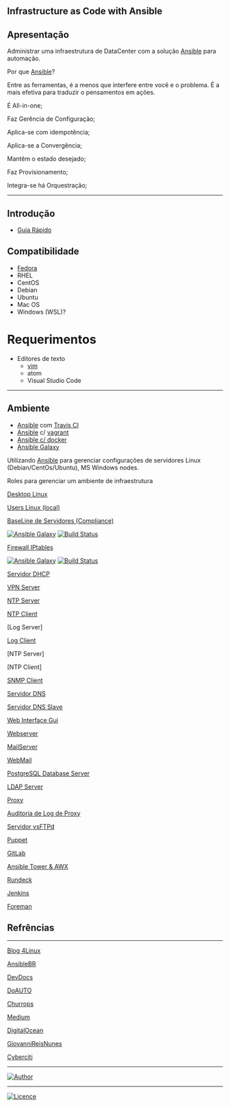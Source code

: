 ## Infrastructure as Code with Ansible

## Apresentação

Administrar uma infraestrutura de DataCenter com a solução [Ansible](https://www.ansible.com) para automação.

Por que [Ansible](https://www.ansible.com)?

Entre as ferramentas, é a menos que interfere entre você e o problema. É a mais efetiva para traduzir o pensamentos em ações.

É All-in-one;

Faz Gerência de Configuração;

Aplica-se com idempotência;

Aplica-se a Convergência;

Mantêm o estado desejado;

Faz Provisionamento;

Integra-se há Orquestração;

-----------    

## Introdução
- [Guia Rápido](https://git.io/fhhZ9)

## Compatibilidade

  - [Fedora](https://getfedora.org/pt_BR/workstation/)
  - RHEL
  - CentOS
  - Debian
  - Ubuntu
  - Mac OS
  - Windows (WSL)?

# Requerimentos
  - Editores de texto 
    - [vim](https://aurelio.net/vim/)
    - atom
    - Visual Studio Code
-----------

## Ambiente

  - [Ansible](https://www.ansible.com) com [Travis CI](https://travis-ci.org/)
  - [Ansible](https://www.ansible.com) c/ [vagrant](https://www.vagrantup.com/)
  - [Ansible c/ docker](https://github.com/wluisaraujo/iac-ansible-docker.git)
  - [Ansible Galaxy](https://galaxy.ansible.com/)

  Utilizando [Ansible](https://www.ansible.com) para gerenciar configurações de servidores Linux (Debian/CentOs/Ubuntu), MS Windows nodes.

Roles para gerenciar um ambiente de infraestrutura

[Desktop Linux](https://github.com/wluisaraujo/iac-ansible-desktop-environment.git)

[Users Linux (local)](https://github.com/wluisaraujo/iac-ansible-local-users.git)

[BaseLine de Servidores (Compliance)](https://github.com/wluisaraujo/iac-ansible-common-server.git)

[![Ansible Galaxy](https://img.shields.io/badge/Ansible%20Galaxy-Common%20Server-blue.svg)](https://galaxy.ansible.com/wluisaraujo/iac-ansible-common-server) 
[![Build Status](https://travis-ci.org/wluisaraujo/iac-ansible-common-server.svg?branch=master)](https://travis-ci.org/wluisaraujo/iac-ansible-common-server)

[Firewall IPtables](https://github.com/wluisaraujo/iac-ansible-iptables.git)

[![Ansible Galaxy](https://img.shields.io/badge/Ansible%20Galaxy-Firewall%20IPtables-blue.svg)](https://galaxy.ansible.com/wluisaraujo/iac-ansible-iptables) 
[![Build Status](https://travis-ci.org/wluisaraujo/iac-ansible-iptables.svg?branch=master)](https://travis-ci.org/wluisaraujo/iac-ansible-iptables)

[Servidor DHCP](https://github.com/wluisaraujo/iac-ansible-dhcp-server.git)

[VPN Server](http://dev/null)

[NTP Server](https://github.com/wluisaraujo/iac-ansible-ntp-server.git)

[NTP Client](https://github.com/wluisaraujo/iac-ansible-ntp-client.git)

[Log Server]
  
[Log Client](https://github.com/wluisaraujo/iac-ansible-rsyslog-client.git)

[NTP Server]
  
[NTP Client]
  
[SNMP Client](https://github.com/wluisaraujo/iac-ansible-snmp-agent.git)
  
[Servidor DNS](https://github.com/wluisaraujo/iac-ansible-named-server.git)
  
[Servidor DNS Slave](https://github.com/wluisaraujo/iac-ansible-named-slave.git)

[Web Interface Gui](https://github.com/wluisaraujo/iac-ansible-globodns.git)
  
[Webserver](https://github.com/wluisaraujo/iac-ansible-webserver.git)
 
[MailServer](https://github.com/wluisaraujo/iac-ansible-postfix.git)

[WebMail](https://github.com/wluisaraujo/iac-ansible-roundcubemail.git)

[PostgreSQL Database Server](https://github.com/wluisaraujo/iac-ansible-postgresql.git)
  
[LDAP Server](https://github.com/wluisaraujo/iac-ansible-openldap.git)
  
[Proxy](https://github.com/wluisaraujo/iac-ansible-squid.git)

[Auditoria de Log de Proxy](https://dev/null)
  
[Servidor vsFTPd](https://github.com/wluisaraujo/iac-ansible-vsftpd.git)

[Puppet](https://github.com/wluisaraujo/iac-ansible-puppet-ce.git)
  
[GitLab](https://github.com/wluisaraujo/iac-ansible-gitlab.git)

[Ansible Tower & AWX](https://github.com/wluisaraujo/iac-ansible-awx.git)

[Rundeck](https://github.com/wluisaraujo/iac-ansible-rundeck.git)

[Jenkins](https://github.com/wluisaraujo/iac-ansible-jenkins.git)

[Foreman](https://github.com/wluisaraujo/iac-ansible-theforeman.git)

		
## Refrências
-----------

[Blog 4Linux](http://blog.4linux.com.br/)

[AnsibleBR](http://ansible-br.org)

[DevDocs](http://devdocs.io/ansible/)

[DoAUTO](https://doauto.blog/?s=ansible)

[Churrops](https://churrops.io/category/devops/ansible)

[Medium](https://medium.com/@ricardson)

[DigitalOcean](https://www.digitalocean.com)

[GiovanniReisNunes](https://giovannireisnunes.wordpress.com)

[Cyberciti](https://www.cyberciti.biz/faq/how-to-set-and-use-sudo-password-for-ansible-vault/)

----------------
[![Author](https://img.shields.io/badge/Author-%40w.luis.araujo-blue.svg)](http://linkedin.com/in/wluisaraujo)

----------------
[![Licence](https://img.shields.io/badge/License-GPL%20v3-red.svg)](https://www.gnu.org/licenses/gpl-3.0.pt-br.html)

